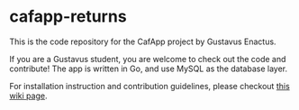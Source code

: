 # cafapp-returns

This is the code repository for the CafApp project by Gustavus Enactus.

If you are a Gustavus student, you are welcome to check out the code and contribute! The app is written in Go, and use MySQL as the database layer.

For installation instruction and contribution guidelines, please checkout [this wiki page](https://github.com/duyng404/cafapp-returns/wiki/Contribute).
